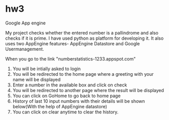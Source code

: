hw3
===

Google App engine

My project checks whether the entered number is a pallindrome and also checks if it is prime.
I have used python as platform for developing it. It also uses two AppEngine features- AppEngine Datastore and Google Usermanagement.

When you go to the link "numberstatistics-1233.appspot.com"
1. You will be intially asked to login
2. You will be redirected to the home page where a greeting with your name will be displayed
3. Enter a number in the available box and click on check
4. You will be redirected to another page where the result will be displayed
5. You can click on GoHome to go back to home page
6. History of last 10 input numbers with their details will be shown below(With the help of AppEngine datastore)
7. You can click on clear anytime to clear the history.

